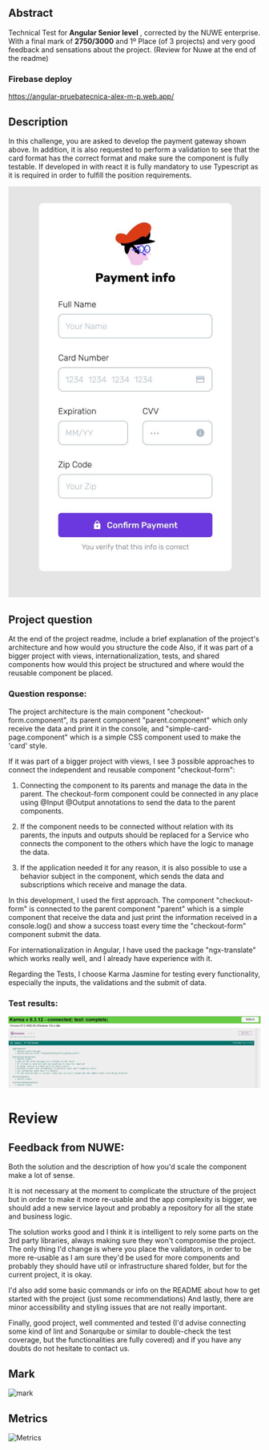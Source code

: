 ## Abstract
Technical Test for **Angular Senior level** , corrected by the NUWE enterprise. With a final mark of **2750/3000** and 1º Place (of 3 projects) and very good feedback and sensations about the project. (Review for Nuwe at the end of the readme)


### Firebase deploy
https://angular-pruebatecnica-alex-m-p.web.app/


## Description
In this challenge, you are asked to develop the payment gateway shown above.
In addition, it is also requested to perform a validation to see that the card format has the correct format and make sure the component is fully testable.
If developed in with react it is fully mandatory to use Typescript as it is required in order to fulfill the position requirements.

![Objetive payment gateway](payment_gateway.JPG)


## Project question 
At the end of the project readme, include a brief explanation of the project's architecture and how would you structure the code Also, if it was part of a bigger project with views, internationalization, tests, and shared components how would this project be structured and where would the reusable component be placed.


### Question response:

The project architecture is the main component "checkout-form.component", its parent component "parent.component" which only receive the data and print it in the console, and "simple-card-page.component" which is a simple CSS component used to make the 'card' style.

If it was part of a bigger project with views, I see 3 possible approaches to connect the independent and reusable component "checkout-form":

1. Connecting the component to its parents and manage the data in the parent. The checkout-form component could be connected in any place using @Input @Output annotations to send the data to the parent components.

2. If the component needs to be connected without relation with its parents, the inputs and outputs should be replaced for a Service who connects the component to the others which have the logic to manage the data.

3. If the application needed it for any reason, it is also possible to use a behavior subject in the component, which sends the data and subscriptions which receive and manage the data.

In this development, I used the first approach. The component "checkout-form" is connected to the parent component "parent" which is a simple component that receive the data and just print the information received in a console.log() and show a success toast every time the "checkout-form" component submit the data.

For internationalization in Angular, I have used the package "ngx-translate" which works really well, and I already have experience with it.

Regarding the Tests, I choose Karma Jasmine for testing every functionality, especially the inputs, the validations and the submit of data. 

### Test results:
![Test results](test_results.JPG)





# Review

## Feedback from NUWE: 
Both the solution and the description of how you'd scale the component make a lot of sense.

It is not necessary at the moment to complicate the structure of the project but in order to make it more re-usable and the app complexity is bigger, we should add a new service layout and probably a repository for all the state and business logic.

The solution works good and I think it is intelligent to rely some parts on the 3rd party libraries, always making sure they won't compromise the project. The only thing I'd change is where you place the validators, in order to be more re-usable as I am sure they'd be used for more components and probably they should have util or infrastructure shared folder, but for the current project, it is okay.

I'd also add some basic commands or info on the README about how to get started with the project (just some recommendations) And lastly, there are minor accessibility and styling issues that are not really important.

Finally, good project, well commented and tested (I'd advise connecting some kind of lint and Sonarqube or similar to double-check the test coverage, but the functionalities are fully covered) and if you have any doubts do not hesitate to contact us.

## Mark

![mark](https://user-images.githubusercontent.com/33956661/157881456-e3c8d188-be18-4e3f-bd7d-e1475688d0f5.PNG)


## Metrics

![Metrics](https://user-images.githubusercontent.com/33956661/157881493-ece5877d-e220-4c9c-999c-24666c0bcd88.PNG)


